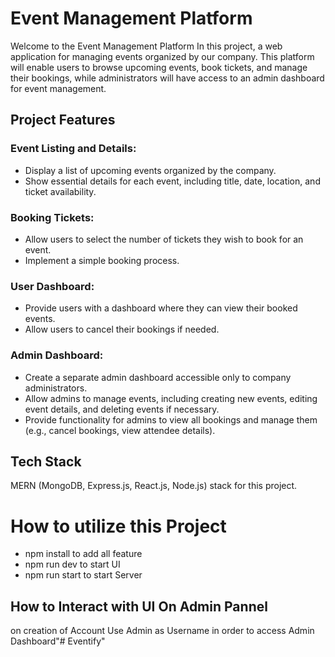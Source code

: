 # Event Management Platform 

Welcome to the Event Management Platform In this project, a web application for managing events organized by our company. This platform will enable users to browse upcoming events, book tickets, and manage their bookings, while administrators will have access to an admin dashboard for event management.

## Project Features

### Event Listing and Details:
- Display a list of upcoming events organized by the company.
- Show essential details for each event, including title, date, location, and ticket availability.

### Booking Tickets:
- Allow users to select the number of tickets they wish to book for an event.
- Implement a simple booking process.

### User Dashboard:
- Provide users with a dashboard where they can view their booked events.
- Allow users to cancel their bookings if needed.

### Admin Dashboard:
- Create a separate admin dashboard accessible only to company administrators.
- Allow admins to manage events, including creating new events, editing event details, and deleting events if necessary.
- Provide functionality for admins to view all bookings and manage them (e.g., cancel bookings, view attendee details).


## Tech Stack
MERN (MongoDB, Express.js, React.js, Node.js) stack for this project.

# How to utilize this Project

- npm install to add all feature 
- npm run dev to start UI
- npm run start to start Server

## How to Interact with UI On Admin Pannel 

on creation of Account Use Admin as Username in order to access Admin Dashboard"# Eventify" 
